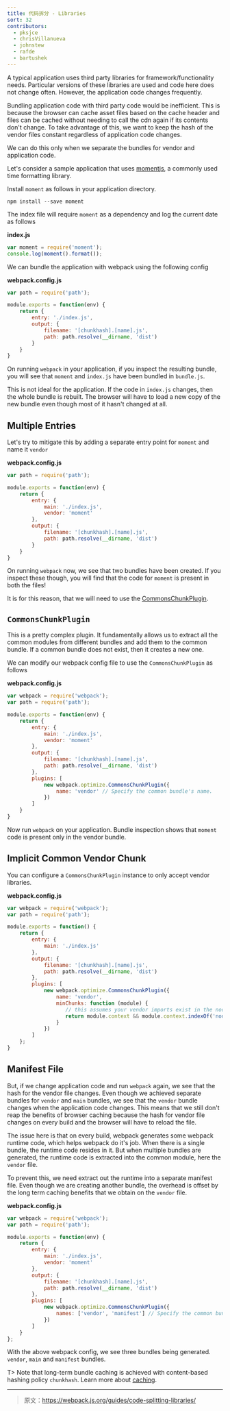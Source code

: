 ```yaml
---
title: 代码拆分 - Libraries
sort: 32
contributors:
  - pksjce
  - chrisVillanueva
  - johnstew
  - rafde
  - bartushek
---
```


A typical application uses third party libraries for framework/functionality needs. Particular versions of these libraries are used and code here does not change often. However, the application code changes frequently.

Bundling application code with third party code would be inefficient. This is because the browser can cache asset files based on the cache header and files can be cached without needing to call the cdn again if its contents don't change. To take advantage of this, we want to keep the hash of the vendor files constant regardless of application code changes.

We can do this only when we separate the bundles for vendor and application code.

Let's consider a sample application that uses [momentjs](https://www.npmjs.com/package/moment), a commonly used time formatting library.

Install `moment` as follows in your application directory.

`npm install --save moment`

The index file will require `moment` as a dependency and log the current date as follows

__index.js__
```javascript
var moment = require('moment');
console.log(moment().format());

```

We can bundle the application with webpack using the following config

__webpack.config.js__

```javascript
var path = require('path');

module.exports = function(env) {
    return {
        entry: './index.js',
        output: {
            filename: '[chunkhash].[name].js',
            path: path.resolve(__dirname, 'dist')
        }
    }
}
```

On running `webpack` in your application, if you inspect the resulting bundle, you will see that `moment` and `index.js` have been bundled in `bundle.js`.

This is not ideal for the application. If the code in `index.js` changes, then the whole bundle is rebuilt. The browser will have to load a new copy of the new bundle even though most of it hasn't changed at all.

## Multiple Entries

Let's try to mitigate this by adding a separate entry point for `moment` and name it `vendor`

__webpack.config.js__

```javascript
var path = require('path');

module.exports = function(env) {
    return {
        entry: {
            main: './index.js',
            vendor: 'moment'
        },
        output: {
            filename: '[chunkhash].[name].js',
            path: path.resolve(__dirname, 'dist')
        }
    }
}
```

On running `webpack` now, we see that two bundles have been created. If you inspect these though, you will find that the code for `moment` is present in both the files!

It is for this reason, that we will need to use the [CommonsChunkPlugin](/plugins/commons-chunk-plugin).

## `CommonsChunkPlugin`

This is a pretty complex plugin. It fundamentally allows us to extract all the common modules from different bundles and add them to the common bundle. If a common bundle does not exist, then it creates a new one.

We can modify our webpack config file to use the `CommonsChunkPlugin` as follows

__webpack.config.js__

```javascript
var webpack = require('webpack');
var path = require('path');

module.exports = function(env) {
    return {
        entry: {
            main: './index.js',
            vendor: 'moment'
        },
        output: {
            filename: '[chunkhash].[name].js',
            path: path.resolve(__dirname, 'dist')
        },
        plugins: [
            new webpack.optimize.CommonsChunkPlugin({
                name: 'vendor' // Specify the common bundle's name.
            })
        ]
    }
}
```
Now run `webpack` on your application. Bundle inspection shows that `moment` code is present only in the vendor bundle.

## Implicit Common Vendor Chunk

You can configure a `CommonsChunkPlugin` instance to only accept vendor libraries.

 __webpack.config.js__

```javascript
var webpack = require('webpack');
var path = require('path');

module.exports = function() {
    return {
        entry: {
            main: './index.js'
        },
        output: {
            filename: '[chunkhash].[name].js',
            path: path.resolve(__dirname, 'dist')
        },
        plugins: [
            new webpack.optimize.CommonsChunkPlugin({
                name: 'vendor',
                minChunks: function (module) {
                   // this assumes your vendor imports exist in the node_modules directory
                   return module.context && module.context.indexOf('node_modules') !== -1;
                }
            })
        ]
    };
}
```

## Manifest File

But, if we change application code and run `webpack` again, we see that the hash for the vendor file changes. Even though we achieved separate bundles for `vendor` and `main` bundles, we see that the `vendor` bundle changes when the application code changes.
This means that we still don't reap the benefits of browser caching because the hash for vendor file changes on every build and the browser will have to reload the file.

The issue here is that on every build, webpack generates some webpack runtime code, which helps webpack do it's job. When there is a single bundle, the runtime code resides in it. But when multiple bundles are generated, the runtime code is extracted into the common module, here the `vendor` file.

To prevent this, we need extract out the runtime into a separate manifest file. Even though we are creating another bundle, the overhead is offset by the long term caching benefits that we obtain on the `vendor` file.

__webpack.config.js__

```javascript
var webpack = require('webpack');
var path = require('path');

module.exports = function(env) {
    return {
        entry: {
            main: './index.js',
            vendor: 'moment'
        },
        output: {
            filename: '[chunkhash].[name].js',
            path: path.resolve(__dirname, 'dist')
        },
        plugins: [
            new webpack.optimize.CommonsChunkPlugin({
                names: ['vendor', 'manifest'] // Specify the common bundle's name.
            })
        ]
    }
};
```

With the above webpack config, we see three bundles being generated. `vendor`, `main` and `manifest` bundles.

T> Note that long-term bundle caching is achieved with content-based hashing policy `chunkhash`. Learn more about [caching](/guides/caching/).

***

> 原文：https://webpack.js.org/guides/code-splitting-libraries/